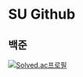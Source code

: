 # SU Github  
  
## 백준
[![Solved.ac프로필](http://mazassumnida.wtf/api/pastel/generate_badge?boj=suee97)](https://solved.ac/suee97/)
